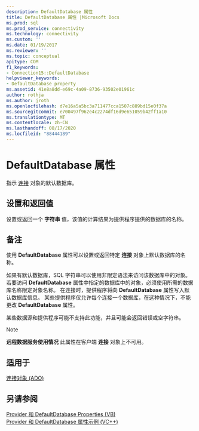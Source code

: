 ```yaml
---
description: DefaultDatabase 属性
title: DefaultDatabase 属性 |Microsoft Docs
ms.prod: sql
ms.prod_service: connectivity
ms.technology: connectivity
ms.custom: ''
ms.date: 01/19/2017
ms.reviewer: ''
ms.topic: conceptual
apitype: COM
f1_keywords:
- Connection15::DefaultDatabase
helpviewer_keywords:
- DefaultDatabase property
ms.assetid: 41e8a8dd-e69c-4a09-8736-93502e01961c
author: rothja
ms.author: jroth
ms.openlocfilehash: d7e16a5a5bc3a711477cca1507c889bd15e0f37a
ms.sourcegitcommit: e700497f962e4c2274df16d9e651059b42ff1a10
ms.translationtype: MT
ms.contentlocale: zh-CN
ms.lasthandoff: 08/17/2020
ms.locfileid: "88444189"
---
```

# <a name="defaultdatabase-property"></a>DefaultDatabase 属性
指示 [连接](../../../ado/reference/ado-api/connection-object-ado.md) 对象的默认数据库。  
  
## <a name="settings-and-return-values"></a>设置和返回值  
 设置或返回一个 **字符串** 值，该值的计算结果为提供程序提供的数据库的名称。  
  
## <a name="remarks"></a>备注  
 使用 **DefaultDatabase** 属性可以设置或返回特定 **连接** 对象上默认数据库的名称。  
  
 如果有默认数据库，SQL 字符串可以使用非限定语法来访问该数据库中的对象。 若要访问 **DefaultDatabase** 属性中指定的数据库中的对象，必须使用所需的数据库名称限定对象名称。 在连接时，提供程序将向 **DefaultDatabase** 属性写入默认数据库信息。 某些提供程序仅允许每个连接一个数据库，在这种情况下，不能更改 **DefaultDatabase** 属性。  
  
 某些数据源和提供程序可能不支持此功能，并且可能会返回错误或空字符串。  
  
> [!NOTE]
>  **远程数据服务使用情况** 此属性在客户端 **连接** 对象上不可用。  
  
## <a name="applies-to"></a>适用于  
 [连接对象 (ADO)](../../../ado/reference/ado-api/connection-object-ado.md)  
  
## <a name="see-also"></a>另请参阅  
 [Provider 和 DefaultDatabase Properties (VB) ](../../../ado/reference/ado-api/provider-and-defaultdatabase-properties-example-vb.md)   
 [Provider 和 DefaultDatabase 属性示例 (VC++)](../../../ado/reference/ado-api/provider-and-defaultdatabase-properties-example-vc.md)   
